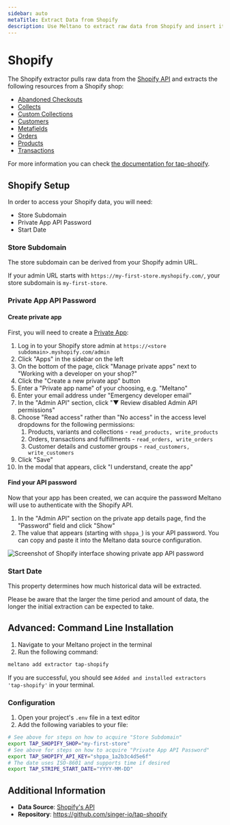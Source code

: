 ```yaml
---
sidebar: auto
metaTitle: Extract Data from Shopify
description: Use Meltano to extract raw data from Shopify and insert it into Postgres, Snowflake, and more.
---
```


# Shopify

The Shopify extractor pulls raw data from the [Shopify API](https://shopify.dev/docs/admin-api/rest/reference) and extracts the following resources from a Shopify shop:

- [Abandoned Checkouts](https://help.shopify.com/en/api/reference/orders/abandoned_checkouts)
- [Collects](https://help.shopify.com/en/api/reference/products/collect)
- [Custom Collections](https://help.shopify.com/en/api/reference/products/customcollection)
- [Customers](https://help.shopify.com/en/api/reference/customers)
- [Metafields](https://help.shopify.com/en/api/reference/metafield)
- [Orders](https://help.shopify.com/en/api/reference/orders)
- [Products](https://help.shopify.com/en/api/reference/products)
- [Transactions](https://help.shopify.com/en/api/reference/orders/transaction)

For more information you can check [the documentation for tap-shopify](https://github.com/singer-io/tap-shopify).

## Shopify Setup

In order to access your Shopify data, you will need:

- Store Subdomain
- Private App API Password
- Start Date

<h3 id="shop">Store Subdomain</h3>

The store subdomain can be derived from your Shopify admin URL.

If your admin URL starts with `https://my-first-store.myshopify.com/`, your store subdomain is `my-first-store`.

<h3 id="api-key">Private App API Password</h3>

#### Create private app

First, you will need to create a [Private App](https://help.shopify.com/en/manual/apps/private-apps):

1. Log in to your Shopify store admin at `https://<store subdomain>.myshopify.com/admin`
2. Click "Apps" in the sidebar on the left
3. On the bottom of the page, click "Manage private apps" next to "Working with a developer on your shop?"
4. Click the "Create a new private app" button
5. Enter a "Private app name" of your choosing, e.g. "Meltano"
6. Enter your email address under "Emergency developer email"
7. In the "Admin API" section, click "▼ Review disabled Admin API permissions"
8. Choose "Read access" rather than "No access" in the access level dropdowns for the following permissions:
   1. Products, variants and collections - `read_products, write_products`
   2. Orders, transactions and fulfillments - `read_orders, write_orders`
   3. Customer details and customer groups - `read_customers, write_customers`
9. Click "Save"
10. In the modal that appears, click "I understand, create the app"

#### Find your API password

Now that your app has been created, we can acquire the password Meltano will use to authenticate with the Shopify API.

1. In the "Admin API" section on the private app details page, find the "Password" field and click "Show"
2. The value that appears (starting with `shppa_`) is your API password. You can copy and paste it into the Meltano data source configuration.

![Screenshot of Shopify interface showing private app API password](/images/tap-shopify/private-app-api-password.png)

### Start Date

This property determines how much historical data will be extracted.

Please be aware that the larger the time period and amount of data, the longer the initial extraction can be expected to take.

## Advanced: Command Line Installation

1. Navigate to your Meltano project in the terminal
2. Run the following command:

```bash
meltano add extractor tap-shopify
```

If you are successful, you should see `Added and installed extractors 'tap-shopify'` in your terminal.

### Configuration

1. Open your project's `.env` file in a text editor
1. Add the following variables to your file:

```bash
# See above for steps on how to acquire "Store Subdomain"
export TAP_SHOPIFY_SHOP="my-first-store"
# See above for steps on how to acquire "Private App API Password"
export TAP_SHOPIFY_API_KEY="shppa_1a2b3c4d5e6f"
# The date uses ISO-8601 and supports time if desired
export TAP_STRIPE_START_DATE="YYYY-MM-DD"
```

## Additional Information

- **Data Source**: [Shopify's API](https://shopify.dev/docs/admin-api/rest/reference)
- **Repository**: <https://github.com/singer-io/tap-shopify>
